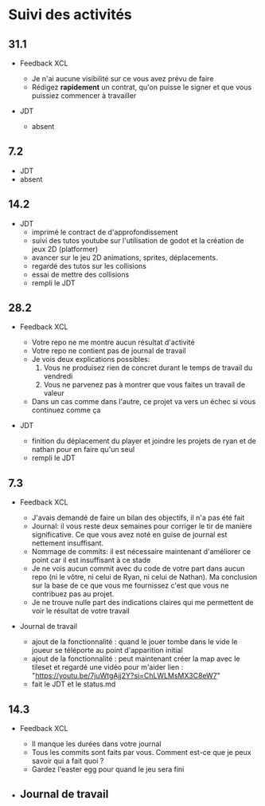 # Suivi des activités

## 31.1

- Feedback XCL
    - Je n'ai aucune visibilité sur ce vous avez prévu de faire
    - Rédigez **rapidement** un contrat, qu'on puisse le signer et que vous puissiez commencer à travailler

- JDT
  - absent     

## 7.2
- JDT
 - absent 
    


## 14.2
- JDT
  - imprimé le contract de d'approfondissement
  - suivi des tutos youtube sur l'utilisation de godot et la création de jeux 2D (platformer)
  - avancer sur le jeu 2D animations, sprites, déplacements.
  - regardé des tutos sur les collisions 
  - essai de mettre des collisions
  - rempli le JDT

## 28.2

- Feedback XCL
    - Votre repo ne me montre aucun résultat d'activité
    - Votre repo ne contient pas de journal de travail
    - Je vois deux explications possibles:
        1. Vous ne produisez rien de concret durant le temps de travail du vendredi
        1. Vous ne parvenez pas à montrer que vous faites un travail de valeur
    - Dans un cas comme dans l'autre, ce projet va vers un échec si vous continuez comme ça

- JDT
  - finition du déplacement du player et joindre les projets de ryan et de nathan pour en faire qu'un seul
  - rempli le JDT


## 7.3

- Feedback XCL
    - J'avais demandé de faire un bilan des objectifs, il n'a pas été fait
    - Journal: il vous reste deux semaines pour corriger le tir de manière significative. Ce que vous avez noté en guise de journal est nettement insuffisant.
    - Nommage de commits: il est nécessaire maintenant d'améliorer ce point car il est insuffisant à ce stade
    - Je ne vois aucun commit avec du code de votre part dans aucun repo (ni le vôtre, ni celui de Ryan, ni celui de Nathan). Ma conclusion sur la base de ce que vous me fournissez c'est que vous ne contribuez pas au projet.
    - Je ne trouve nulle part des indications claires qui me permettent de voir le résultat de votre travail

- Journal de travail
  - ajout de la fonctionnalité : quand le jouer tombe dans le vide le joueur se téléporte au point d'apparition initial
  - ajout de la fonctionnalité : peut maintenant créer la map avec le tileset et regardé une vidéo pour m'aider lien : "https://youtu.be/7juWtgAjj2Y?si=ChLWLMsMX3C8eW7"
  - fait le JDT et le status.md


## 14.3

- Feedback XCL
    - Il manque les durées dans votre journal
    - Tous les commits sont faits par vous. Comment est-ce que je peux savoir qui a fait quoi ?
    - Gardez l'easter egg pour quand le jeu sera fini

- Journal de travail
    -
